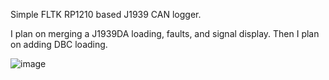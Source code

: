 Simple FLTK RP1210 based J1939 CAN logger.

I plan on merging a J1939DA loading, faults, and signal display.  Then I plan on adding DBC loading.

![image](https://user-images.githubusercontent.com/1972001/216778505-6e125bec-5afc-4d87-ab75-77141a6b42dd.png)

